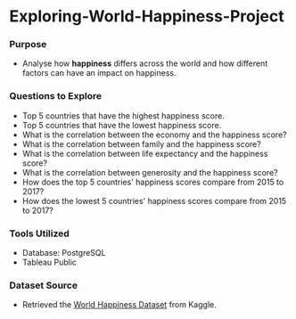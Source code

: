 # Exploring-World-Happiness-Project


### Purpose
- Analyse how **happiness** differs across the world and how different factors can have an impact on happiness. 

### Questions to Explore
- Top 5 countries that have the highest happiness score.
- Top 5 countries that have the lowest happiness score.
- What is the correlation between the economy and the happiness score?
- What is the correlation between family and the happiness score?
- What is the correlation between life expectancy and the happiness score?
- What is the correlation between generosity and the happiness score?
- How does the top 5 countries' happiness scores compare from 2015 to 2017?
- How does the lowest 5 countries' happiness scores compare from 2015 to 2017?

### Tools Utilized
- Database: PostgreSQL
- Tableau Public 

### Dataset Source
- Retrieved the [World Happiness Dataset](https://www.kaggle.com/datasets/unsdsn/world-happiness?select=2015.csv) from Kaggle.
